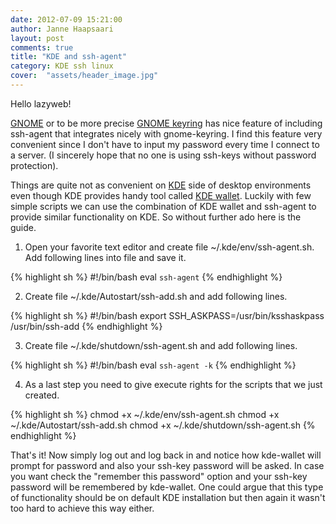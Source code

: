 ```yaml
---
date: 2012-07-09 15:21:00
author: Janne Haapsaari
layout: post
comments: true
title: "KDE and ssh-agent"
category: KDE ssh linux
cover:  "assets/header_image.jpg"
---
```


Hello lazyweb!

[GNOME](http://www.gnome.org/) or to be more precise
[GNOME keyring](http://live.gnome.org/GnomeKeyring) has nice feature of
including ssh-agent that integrates nicely with gnome-keyring. I find this
feature very convenient since I don't have to input my password every time I
connect to a server. (I sincerely hope that no one is using ssh-keys without
password protection).

Things are quite not as convenient on [KDE](http://kde.org/) side of desktop
environments even though KDE provides handy tool called
[KDE wallet](http://utils.kde.org/projects/kwalletmanager/). Luckily with few
simple scripts we can use the combination of KDE wallet and ssh-agent to
provide similar functionality on KDE. So without further ado here is the
guide.

1. Open your favorite text editor and create file ~/.kde/env/ssh-agent.sh.
Add following lines into file and save it.

{% highlight sh %}
#!/bin/bash
eval `ssh-agent`
{% endhighlight %}



2. Create file ~/.kde/Autostart/ssh-add.sh and add following lines.

{% highlight sh %}
#!/bin/bash
export SSH_ASKPASS=/usr/bin/ksshaskpass
/usr/bin/ssh-add
{% endhighlight %}

3. Create file ~/.kde/shutdown/ssh-agent.sh and add following lines.

{% highlight sh %}
#!/bin/bash
eval `ssh-agent -k`
{% endhighlight %}

4. As a last step you need to give execute rights for the scripts that we just
created.

{% highlight sh %}
chmod +x ~/.kde/env/ssh-agent.sh
chmod +x ~/.kde/Autostart/ssh-add.sh
chmod +x ~/.kde/shutdown/ssh-agent.sh
{% endhighlight %}

That's it! Now simply log out and log back in and notice how kde-wallet will
prompt for password and also your ssh-key password will be asked. In case you
want check the "remember this password" option and your ssh-key password will
be remembered by kde-wallet. One could argue that this type of functionality
should be on default KDE installation but then again it wasn't too hard to
achieve this way either.
